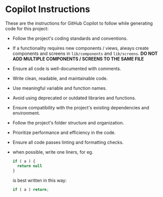 # Copilot Instructions

These are the instructions for GitHub Copilot to follow while generating code for this project:

- Follow the project's coding standards and conventions.
- If a functionality requires new components / views, always create components and screens in `lib/components` and `lib/screens`.
  **DO NOT ADD MULTIPLE COMPONENTS / SCREENS TO THE SAME FILE**
- Ensure all code is well-documented with comments.
- Write clean, readable, and maintainable code.
- Use meaningful variable and function names.
- Avoid using deprecated or outdated libraries and functions.
- Ensure compatibility with the project's existing dependencies and environment.
- Follow the project's folder structure and organization.
- Prioritize performance and efficiency in the code.
- Ensure all code passes linting and formatting checks.

- when possible, write one liners, for eg.
  ```javascript
  if ( a ) {
    return null
  }
  ```

  is best written in this way:

  ```javascript
  if ( a ) return;
  ```
